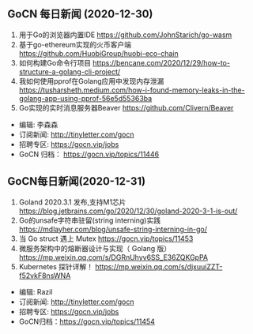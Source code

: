 ## GoCN 每日新闻 (2020-12-30)

1. 用于Go的浏览器内置IDE https://github.com/JohnStarich/go-wasm
2. 基于go-ethereum实现的火币客户端 https://github.com/HuobiGroup/huobi-eco-chain
3. 如何构建Go命令行项目 https://bencane.com/2020/12/29/how-to-structure-a-golang-cli-project/
4. 我如何使用pprof在Golang应用中发现内存泄漏 https://tusharsheth.medium.com/how-i-found-memory-leaks-in-the-golang-app-using-pprof-56e5d55363ba
5. Go实现的实时消息服务器Beaver https://github.com/Clivern/Beaver

* 编辑: 李森森
* 订阅新闻: http://tinyletter.com/gocn
* 招聘专区: https://gocn.vip/jobs
* GoCN 归档： https://gocn.vip/topics/11446


## GoCN每日新闻(2020-12-31)

1. Goland 2020.3.1 发布,支持M1芯片 https://blog.jetbrains.com/go/2020/12/30/goland-2020-3-1-is-out/
2. Go的unsafe字符串驻留(string interning)实践 https://mdlayher.com/blog/unsafe-string-interning-in-go/
3. 当 Go struct 遇上 Mutex https://gocn.vip/topics/11453
4. 微服务架构中的熔断器设计与实现（ Golang 版） https://mp.weixin.qq.com/s/DGRnUhyv6SS_E36ZQKGpPA
5. Kubernetes 探针详解！ https://mp.weixin.qq.com/s/djxuuiZZT-f52vkF8nsWNA

* 编辑: Razil
* 订阅新闻: http://tinyletter.com/gocn
* 招聘专区: https://gocn.vip/jobs
* GoCN归档：https://gocn.vip/topics/11454
